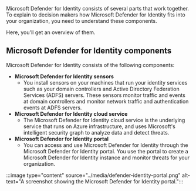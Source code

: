 Microsoft Defender for Identity consists of several parts that work together. To explain to decision makers how Microsoft Defender for Identity fits into your organization, you need to understand these components. 

Here, you'll get an overview of them.

## Microsoft Defender for Identity components

Microsoft Defender for Identity consists of the following components:

- **Microsoft Defender for Identity sensors**
  - You install sensors on your machines that run your identity services such as your domain controllers and Active Directory Federation Services (ADFS) servers. These sensors monitor traffic and events at domain controllers and monitor network traffic and authentication events at ADFS servers.
- **Microsoft Defender for Identity cloud service**
  - The Microsoft Defender for Identity cloud service is the underlying service that runs on Azure infrastructure, and uses Microsoft's intelligent security graph to analyze data and detect threats.
- **Microsoft Defender for Identity portal**
  - You can access and use Microsoft Defender for Identity through the Microsoft Defender for Identity portal.  You use the portal to create a Microsoft Defender for Identity instance and monitor threats for your organization.

:::image type="content" source="../media/defender-identity-portal.png" alt-text="A screenshot showing the Microsoft Defender for Identity portal.":::
